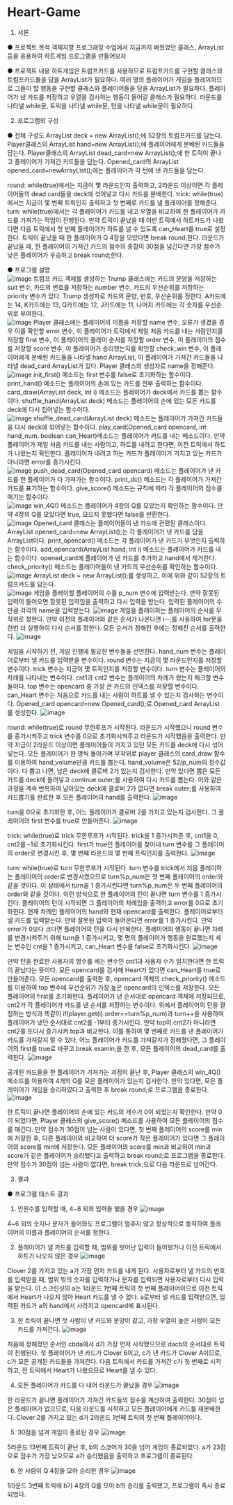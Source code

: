 # Heart-Game
1. 서론

● 프로젝트 목적
객체지향 프로그래밍 수업에서 지금까지 배웠었던 클래스, ArrayList 등을 응용하여 하트게임 프로그램을 만들어보자

● 프로젝트 내용
하트게임은 트럼프카드를 사용하므로 트럼프카드를 구현할 클래스와 트럼프카드들을 담을 ArrayList가 필요하다.
여러 명의 플레이어가 게임을 플레이하므로 그들이 할 행동을 구현할 클래스와 플레이어들을 담을 ArrayList가 필요하다.
플레이어가 낸 카드를 저장하고 우열을 검사하는 행동이 들어갈 클래스가 필요하다.
라운드를 나타낼 while문, 트릭을 나타낼 while문, 턴을 나타낼 while문이 필요하다.

2. 프로그램의 구성

● 전체 구성도
ArrayList<Trump> deck = new ArrayList<Trump>();에 52장의 트럼프카드를 담는다.
Player클래스의 ArrayList<Trump> hand=new ArrayList<Trump>();에 플레이어에게 분배된 카드들을 담는다.
Player클래스의 ArrayList<Trump> dead_card=new ArrayList<Trump>();에 한 트릭이 끝나고 플레이어가 가져간 카드들을 담는다.
Opened_card의 ArrayList<Trump> opened_card=newArrayList<Trump>();에는 플레이어가 각 턴에 낸 카드들을 담는다.

round: while(true)에서는 지금이 몇 라운드인지 출력하고, 2라운드 이상이면 각 플레이어들의 dead card들을 deck에 섞어넣고 다시 카드를 분배한다.
trick: while(true)에서는 지금이 몇 번째 트릭인지 출력하고 첫 번째로 카드를 낼 플레이어를 정해준다.
turn: while(true)에서는 각 플레이어가 카드를 내고 우열을 비교하여 한 플레이어가 카드를 가져가는 작업이 진행된다.
만약 트릭이 끝났을 때 이번 트릭에서 하트카드가 나왔다면 다음 트릭에서 첫 번째 플레이어가 하트를 낼 수 있도록 can_Heart를 true로 설정한다.
트릭이 끝났을 때 한 플레이어가 Q 4장을 모았다면 break round;한다.
라운드가 끝났을 때, 한 플레이어의 가져간 카드의 점수의 총합이 30점을 넘긴다면 가장 점수가 낮은 플레이어가 우승하고 break round;한다. 

● 프로그램 설명<br>
![image](https://user-images.githubusercontent.com/112921582/221403702-cee2bfd2-bdb4-4b07-b5b8-86bed851d9e2.png)
트럼프 카드 객체를 생성하는 Trump 클래스에는 카드의 문양을 저장하는 suit 변수, 카드의 번호를 저장하는 number 변수, 카드의 우선순위를 저장하는 priority 변수가 있다.
Trump 생성자로 카드의 문양, 번호, 우선순위를 정한다.
A카드에는 14, K카드에는 13, Q카드에는 12, J카드에는 11, 나머지 카드에는 각 숫자를 우선순위로 부여한다.<br>
![image](https://user-images.githubusercontent.com/112921582/221406660-c9c11d3a-f9f8-41de-b0df-16f907706ce0.png)
Player 클래스에는 플레이어의 이름을 저장할 name 변수, 오류가 생겼을 경우 이를 확인할 error 변수, 이 플레이어가 트릭에서 제일 처음 카드를 내는 사람인지를 저장할 first 변수, 이 플레이어의 플레이 순서를 저장할 order 변수, 이 플레이어의 점수를 저장할 score 변수, 이 플레이어가 승리했는지를 확인할  check_win 변수, 이 플레이어에게 분배된 카드들을 나타낼 hand ArrayList, 이 플레이어가 가져간 카드들을 나타낼 dead_card ArrayList가 있다.
Player 클래스의 생성자로 name을 정해준다.<br>
  ![image](https://user-images.githubusercontent.com/112921582/221406677-7ee2842a-374a-49e3-b6ed-ecc16f7772b6.png)
init_first() 메소드는 first 변수를 false로 초기화하는 함수이다.
print_hand() 메소드는 플레이어의 손에 있는 카드를 전부 출력하는 함수이다.
card_draw(ArrayList<Trump> deck, int i) 메소드는 플레이어가 deck에서 카드를 뽑는 함수이다.
shuffle_hand(ArrayList<Trump> deck) 메소드는 플레이어의 손에 있는 모든 카드를 deck에 다시 집어넣는 함수이다.<br>
  ![image](https://user-images.githubusercontent.com/112921582/221406686-0fbd9f74-2ce3-4823-84d7-99d3a092144b.png)
  shuffle_dead_card(ArrayList<Trump> deck) 메소드는 플레이어가 가져간 카드들을 다시 deck에 섞어넣는 함수이다.
play_card(Opened_card opencard, int hand_num, boolean can_Heart)메소드는 플레이어가 카드를 내는 메소드이다. 만약 플레이어가 제일 처음 카드를 내는 사람이고, 하트를 내려고 한다면, 이전 트릭에서 하트가 나왔는지 확인한다. 플레이어가 내려고 하는 카드가 플레이어가 가지고 있는 카드가 아니라면 error를 증가시킨다.<br>
  ![image](https://user-images.githubusercontent.com/112921582/221406696-f6c42711-46a3-48fa-a675-b548d3f543a5.png)
push_dead_card(Opened_card opencard) 메소드는 플레이어가 낸 카드를 한 플레이어가 다 가져가는 함수이다.
print_dc() 메소드는 각 플레이어가 가져간 카드를 표기하는 함수이다.
give_score() 메소드는 규칙에 따라 각 플레이어의 점수를 매기는 함수이다.<br>
![image](https://user-images.githubusercontent.com/112921582/221406704-ea9b465f-6fb6-467b-b860-ed7a2016b25b.png)
  win_4Q() 메소드는 플레이어가 4장의 Q를 모았는지 확인하는 함수이다. 만약 4장의 Q를 모았다면 true, 모으지 못했다면 false를 반환한다.<br>
  ![image](https://user-images.githubusercontent.com/112921582/221406717-eface99e-a809-4e91-b3b6-9a82a3cc24b5.png)
Opened_card 클래스는 플레이어들이 낸 카드에 관련된 클래스이다.
ArrayList<Trump> opened_card=new ArrayList<Trump>();는 각 플레이어가 낸 카드를 담을 ArrayList이다.
print_opencard() 메소드는 각 플레이어가 낸 카드가 무엇인지 출력하는 함수이다.
add_opencard(ArrayList<Trump> hand, int i) 메소드는 플레이어가 카드를 내는 함수이다. opened_card에 플레이어가 낸 카드를 추가하고 hand에서 제거한다.
check_priority() 메소드는 플레이어들이 낸 카드의 우선순위를 확인하는 함수이다.<br>
![image](https://user-images.githubusercontent.com/112921582/221406730-13e1f606-0e34-47d5-bf6c-6761c4582022.png)
ArrayList<Trump> deck = new ArrayList<Trump>();를 생성하고, 이에 위와 같이 52장의 트럼프카드를 담는다.<br>
![image](https://user-images.githubusercontent.com/112921582/221406767-6e8427c4-effe-40e2-939f-93e636d6b823.png)
  게임을 플레이할 플레이어의 수를 p_num 변수에 입력받는다.
만약 잘못된 입력이 들어오면 잘못된 입력임을 출력하고 다시 입력을 받는다.
입력된 플레이어의 수만큼 각각의 name을 입력받는다.
  ![image](https://user-images.githubusercontent.com/112921582/221406777-da0dfd82-0f3e-45bd-af05-762a23ca29af.png)
게임을 플레이하는 플레이어의 순서를 무작위로 정한다. 만약 이전의 플레이어와 같은 순서가 나온다면 i--;를 사용하여 for문을 한번 더 실행하여 다시 순서를 정한다. 모든 순서가 정해진 후에는 정해진 순서를 출력한다.
  ![image](https://user-images.githubusercontent.com/112921582/221406862-2b8967db-9e49-4002-9269-4a5fb43ab729.png)

게임을 시작하기 전, 게임 진행에 필요한 변수들을 선언한다.
hand_num 변수는 플레이어로부터 낼 카드를 입력받을 변수이다.
round 변수는 지금이 몇 라운드인지를 저장할 변수이다.
trick 변수는 지금이 몇 트릭인지를 저장할 변수이다.
turn 변수는 플레이어의 차례를 나타내는 변수이다.
cnt1과 cnt2 변수는 플레이어의 차례가 왔는지 체크할 변수들이다. 
top 변수는 opencard 중 가장 큰 카드의 인덱스를 저장할 변수이다. 
can_Heart 변수는 처음으로 카드를 내는 사람이 하트를 낼 수 있는지 검사하는 변수이다.
Opened_card opencard=new Opened_card();로 Opened_card ArrayList 를 생성한다.
![image](https://user-images.githubusercontent.com/112921582/221406871-97edb14a-ff00-460f-9580-b458cdcb71e5.png)


round: while(true)로 round 무한루프가 시작된다.
라운드가 시작했으니 round 변수를 증가시켜주고 trick 변수를 0으로 초기화시켜주고 라운드가 시작했음을 출력한다.
만약 지금이 2라운드 이상이면 플레이어들이 가지고 있던 모든 카드를 deck에 다시 섞어넣는다.
모든 플레이어가 한 명씩 돌아가며 무작위로 player 클래스의 card_draw 함수를 이용하여 hand_volume만큼 카드를 뽑는다.
hand_volume은 52/p_num의 정수값이다.
다 뽑고 나면, 남은 deck에 클로버 2가 있는지 검사한다.
만약 있다면 뽑은 모든 카드를 deck에 돌려넣고 continue outer;를 사용하여 다시 카드를 뽑는다. 이와 같은 과정을 계속 반복하여 남아있는 deck에 클로버 2가 없다면 break outer;를 사용하여 카드뽑기를 완료한 후 모든 플레이어의 hand를 출력한다.
![image](https://user-images.githubusercontent.com/112921582/221406879-935a96e9-31a2-4b13-919b-42868c6c8820.png)


turn을 0으로 초기화한 후, 어느 플레이어가 클로버 2를 가지고 있는지 검사한다.
그 플레이어의 first 변수를 true로 만들어준다.
![image](https://user-images.githubusercontent.com/112921582/221406881-feda5ffa-f60c-4eb7-9112-0f9a9cf55694.png)


trick: while(true)로 trick 무한루프가 시작된다.
trick을 1 증가시켜준 후, cnt1을 0, cnt2를 –1로 초기화시킨다.
first가 true인 플레이어를 찾아내 turn 변수를 그 플레이어의 order로 변경시킨 후, 몇 번째 라운드의 몇 번째 트릭인지를 출력한다.
![image](https://user-images.githubusercontent.com/112921582/221406882-3670471e-fcef-44a5-8c34-d4166d1cfed3.png)


turn: while(true)로 turn 무한루프가 시작된다.
turn 변수를 trick에서 처음 플레이하는 플레이어의 order로 변경시켰으므로 turn%p_num은 첫 번째 플레이어의 order와 같을 것이다. 이 상태에서 turn을 1 증가시킨다면 turn%p_num은 두 번째 플레이어의 order와 같을 것이다. 이런 방식으로 한 플레이어의 턴이 끝나면 turn 변수를 1 증가시킨다.
플레이어의 턴이 시작되면 그 플레이어의 차례임을 출력하고 error를 0으로 초기화한다.
현재 차례인 플레이어의 hand와 현재 opencard를 출력한다.
플레이어로부터 낼 카드를 입력받는다.
만약 잘못된 입력이 들어온다면 error를 1 증가시킨다.
만약 error가 0보다 크다면 플레이어의 턴을 다시 반복한다.
플레이어의 행동이 끝나면 차례를 변경시켜주기 위해 turn을 1 증가시키고, 몇 명의 플레이어가 행동을 완료했는지 세는 변수인 cnt을 1 증가시키고, can_Heart 변수를 false로 초기화시킨다.
![image](https://user-images.githubusercontent.com/112921582/221406900-795e5e36-3bc0-49c6-beaa-fd0e31cd0743.png)


만약 턴을 완료한 사용자의 명수를 세는 변수인 cnt1과 사용자 수가 일치한다면 한 트릭이 끝났다는 뜻이다.
모든 opencard를 검사해 Heart가 있다면 can_Heart를 true로 만들어준다.
모든 opencard를 출력한 후, opencard 객체의 check_priority() 메소드를 이용하여 top 변수에 우선순위가 가장 높은 opencard의 인덱스를 저장한다.
모든 플레이어의 first를 초기화한다.
플레이어가 낸 순서대로 opencard 객체에 저장되므로, cnt2가 각 플레이어가 카드를 낸 순서를 저장하는 변수이다.
위에서 플레이어의 턴을 결정하는 방식과 똑같이 
if(player.get(i).order==turn%p_num)과 turn++을 사용하여 플레이어가 냈던 순서대로 cnt2를 -1부터 증가시킨다.
만약 top이 cnt2가 아니라면 cnt2를 또다시 증가시켜 top과 비교한다.
이를 통하여 몇 번째로 카드를 낸 플레이어가 카드를 가져갈지 알 수 있다.
어느 플레이어가 카드를 가져갈지가 정해졌다면, 그 플레이어의 first를 true로 바꾸고 break examin;을 한 후, 모든 플레이어의 dead_card를 출력한다.
![image](https://user-images.githubusercontent.com/112921582/221406910-6b4112d7-5629-4e2e-976b-4942959be722.png)


공개된 카드들을 한 플레이어가 가져가는 과정이 끝난 후, Player 클래스의 win_4Q() 메소드를 이용하여 4개의 Q를 모은 플레이어가 있는지 검사한다.
만약 있다면, 모은 플레이어가 게임을 승리하였다고 출력한 후 break round;로 프로그램을 종료한다.
![image](https://user-images.githubusercontent.com/112921582/221406914-f320b4c1-f5f9-496f-b59f-0072caec6b6d.png)


한 트릭이 끝나면 플레이어의 손에 있는 카드의 개수가 0이 되었는지 확인한다.
만약 0이 되었다면, Player 클래스의 give_score() 메소드를 사용하여 모든 플레이어의 점수를 매긴다.
만약 점수가 30점이 넘는 사람이 있다면, 첫 번째 플레이어의 score를 min에 저장한 후, 다른 플레이어와 비교하여 더 score가 작은 플레이어가 있다면 그 플레이어의 score를 min에 저장한다.
모든 플레이어의 score를 min과 비교하여 min과 score가 같은 플레이어가 승리했다고 출력하고 break round;로 프로그램을 종료한다.
만약 점수가 30점이 넘는 사람이 없다면, break trick;으로 다음 라운드로 넘어간다.

3. 결과

● 프로그램 테스트 결과
1. 인원수를 입력할 때, 4~6 외의 입력을 했을 경우
![image](https://user-images.githubusercontent.com/112921582/221406920-137b8b94-e905-440c-abec-c38a8ca17612.png)

4~6 외의 숫자나 문자가 들어와도 프로그램이 멈추지 않고 정상적으로 동작하여 플레이어의 이름과 플레이어의 순서를 정한다.

2. 플레이어가 낼 카드를 입력할 때, 범위를 벗어난 입력이 들어왔거나 이전 트릭에서 하트가 나오지 않은 경우
![image](https://user-images.githubusercontent.com/112921582/221406925-cba17873-3690-4fe3-9170-0e114eed63e3.png)

Clover 2를 가지고 있는 a가 가장 먼저 카드를 내게 된다.
사용자로부터 낼 카드의 번호를 입력받을 때, 범위 밖의 숫자를 입력하거나 문자를 입력되면 사용자로부터 다시 입력을 받는다.
이 스크린샷의 a는 1라운드 1번째 트릭의 첫 번째 플레이어이므로 이전 트릭에서 Heart가 나오지 않아 Heart 카드를 낼 수 없다.
a로부터 낼 카드를 입력받으면, 입력된 카드가 a의 hand에서 사라지고 opencard에 표시된다.

3. 한 트릭이 끝나면 첫 사람이 낸 카드와 문양이 같고, 가장 우열이 높은 사람이 모든 카드를 가져간다.
![image](https://user-images.githubusercontent.com/112921582/221406930-a9edbba4-f6de-4cce-95a0-0e3339fa0f2e.png)

처음에 정해졌던 순서인 cbda에서 d가 가장 먼저 시작했으므로 dacb의 순서대로 트릭이 진행된다.
첫 플레이어가 낸 카드가 Clover 6이고, c가 낸 카드가 Clover A이므로, c가 모든 공개된 카드들을 가져간다.
다음 트릭에서 카드를 가져간 c가 첫 번째로 시작하고, 전 트릭에서 Heart가 나왔으므로 Heart를 낼 수 있다.

4. 모든 플레이어가 카드를 다 내어 라운드가 끝났을 경우
![image](https://user-images.githubusercontent.com/112921582/221406934-4d6d5b62-987a-4925-b941-3f35823e5a08.png)

한 라운드가 끝나면 플레이어가 가져간 카드들의 점수를 계산하여 출력한다.
30점이 넘은 플레이어가 없으므로, 다음 라운드를 시작하고 모든 플레이어에게 카드를 재분배한다.
Clover 2를 가지고 있는 d가 2라운드 1번째 트릭의 첫 번째 플레이어이다.

5. 30점을 넘겨 게임이 종료된 경우
![image](https://user-images.githubusercontent.com/112921582/221406940-93acbf14-3655-4f10-8c2b-afed35330435.png)

5라운드 13번째 트릭이 끝난 후, b의 스코어가 30을 넘어 게임이 종료되었다.
a가 23점으로 점수가 가장 낮으므로 a가 승리했음을 출력하고 프로그램이 종료된다.

6. 한 사람이 Q 4장을 모아 승리한 경우
![image](https://user-images.githubusercontent.com/112921582/221406944-5a5119b6-5c92-4afc-9f31-221c9b378997.png)

1라운드 3번째 트릭에 b가 4장의 Q를 모아 b의 승리를 출력했고, 프로그램이 즉시 종료되었다.
  
  
